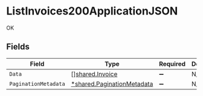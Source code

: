 # ListInvoices200ApplicationJSON

OK


## Fields

| Field                                                                   | Type                                                                    | Required                                                                | Description                                                             |
| ----------------------------------------------------------------------- | ----------------------------------------------------------------------- | ----------------------------------------------------------------------- | ----------------------------------------------------------------------- |
| `Data`                                                                  | [][shared.Invoice](../../models/shared/invoice.md)                      | :heavy_minus_sign:                                                      | N/A                                                                     |
| `PaginationMetadata`                                                    | [*shared.PaginationMetadata](../../models/shared/paginationmetadata.md) | :heavy_minus_sign:                                                      | N/A                                                                     |